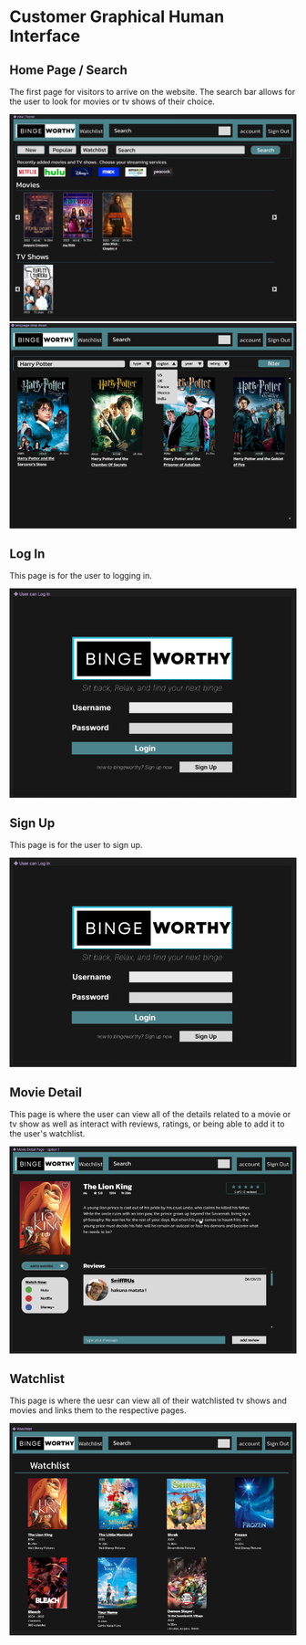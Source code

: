 # Customer Graphical Human Interface

## Home Page / Search

The first page for visitors to arrive on the website.
The search bar allows for the user to look for movies or tv shows of their choice.

![Home Page/Search](wireframe-home.png)
![Search - Dropdown](wireframe-search_dropdown.png)

## Log In

This page is for the user to logging in.

![Log In](wireframe-login.png)

## Sign Up

This page is for the user to sign up.

![Sign Up](wireframe-login.png)

## Movie Detail

This page is where the user can view all of the details related to a movie or tv show as well as interact with reviews, ratings, or being able to add it to the user's watchlist.

![Movie Detail](wireframe-media_detail.png)

## Watchlist

This page is where the uesr can view all of their watchlisted tv shows and movies and links them to the respective pages.

![Watchlist](wireframe-watchlist.png)
